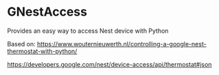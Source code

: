 # GNestAccess
Provides an easy way to access Nest device with Python

Based on:
https://www.wouternieuwerth.nl/controlling-a-google-nest-thermostat-with-python/

https://developers.google.com/nest/device-access/api/thermostat#json
